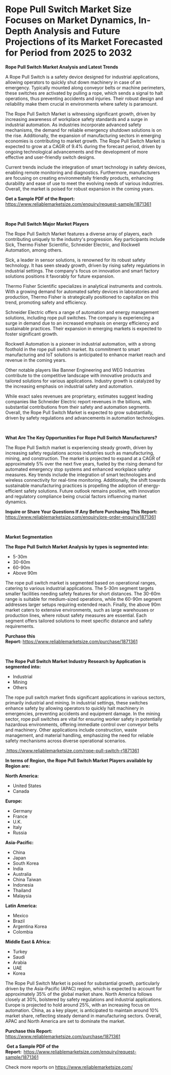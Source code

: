 <p><h1>Rope Pull Switch Market Size Focuses on Market Dynamics, In-Depth Analysis and Future Projections of its Market Forecasted for Period from 2025 to 2032</h1></p><p><strong>Rope Pull Switch Market Analysis and Latest Trends</strong></p>
<p><p>A Rope Pull Switch is a safety device designed for industrial applications, allowing operators to quickly shut down machinery in case of an emergency. Typically mounted along conveyor belts or machine perimeters, these switches are activated by pulling a rope, which sends a signal to halt operations, thus preventing accidents and injuries. Their robust design and reliability make them crucial in environments where safety is paramount.</p><p>The Rope Pull Switch Market is witnessing significant growth, driven by increasing awareness of workplace safety standards and a surge in industrial automation. As industries incorporate advanced safety mechanisms, the demand for reliable emergency shutdown solutions is on the rise. Additionally, the expansion of manufacturing sectors in emerging economies is contributing to market growth. The Rope Pull Switch Market is expected to grow at a CAGR of 9.4% during the forecast period, driven by ongoing technological advancements and the development of more effective and user-friendly switch designs.</p><p>Current trends include the integration of smart technology in safety devices, enabling remote monitoring and diagnostics. Furthermore, manufacturers are focusing on creating environmentally friendly products, enhancing durability and ease of use to meet the evolving needs of various industries. Overall, the market is poised for robust expansion in the coming years.</p></p>
<p><strong>Get a Sample PDF of the Report:&nbsp;</strong> <a href="https://www.reliablemarketsize.com/enquiry/request-sample/1871361?utm_campaign=1901&utm_medium=2&utm_source=Github&utm_content=ia&utm_term=23022025&utm_id=rope-pull-switch">https://www.reliablemarketsize.com/enquiry/request-sample/1871361</a></p>
<p>&nbsp;</p>
<p><strong>Rope Pull Switch Major Market Players</strong></p>
<p><p>The Rope Pull Switch Market features a diverse array of players, each contributing uniquely to the industry's progression. Key participants include Sick, Thermo Fisher Scientific, Schneider Electric, and Rockwell Automation, among others. </p><p>Sick, a leader in sensor solutions, is renowned for its robust safety technology. It has seen steady growth, driven by rising safety regulations in industrial settings. The company's focus on innovation and smart factory solutions positions it favorably for future expansion.</p><p>Thermo Fisher Scientific specializes in analytical instruments and controls. With a growing demand for automated safety devices in laboratories and production, Thermo Fisher is strategically positioned to capitalize on this trend, promoting safety and efficiency.</p><p>Schneider Electric offers a range of automation and energy management solutions, including rope pull switches. The company is experiencing a surge in demand due to an increased emphasis on energy efficiency and sustainable practices. Their expansion in emerging markets is expected to foster significant growth.</p><p>Rockwell Automation is a pioneer in industrial automation, with a strong foothold in the rope pull switch market. Its commitment to smart manufacturing and IoT solutions is anticipated to enhance market reach and revenue in the coming years.</p><p>Other notable players like Banner Engineering and WEG Industries contribute to the competitive landscape with innovative products and tailored solutions for various applications. Industry growth is catalyzed by the increasing emphasis on industrial safety and automation.</p><p>While exact sales revenues are proprietary, estimates suggest leading companies like Schneider Electric report revenues in the billions, with substantial contributions from their safety and automation segments. Overall, the Rope Pull Switch Market is expected to grow substantially, driven by safety regulations and advancements in automation technologies.</p></p>
<p>&nbsp;</p>
<p><strong>What Are The Key Opportunities For Rope Pull Switch Manufacturers?</strong></p>
<p><p>The Rope Pull Switch market is experiencing steady growth, driven by increasing safety regulations across industries such as manufacturing, mining, and construction. The market is projected to expand at a CAGR of approximately 5% over the next five years, fueled by the rising demand for automated emergency stop systems and enhanced workplace safety measures. Key trends include the integration of smart technologies and wireless connectivity for real-time monitoring. Additionally, the shift towards sustainable manufacturing practices is propelling the adoption of energy-efficient safety solutions. Future outlook remains positive, with innovation and regulatory compliance being crucial factors influencing market dynamics.</p></p>
<p><strong>Inquire or Share Your Questions If Any Before Purchasing This Report:</strong> <a href="https://www.reliablemarketsize.com/enquiry/pre-order-enquiry/1871361?utm_campaign=1901&utm_medium=2&utm_source=Github&utm_content=ia&utm_term=23022025&utm_id=rope-pull-switch">https://www.reliablemarketsize.com/enquiry/pre-order-enquiry/1871361</a></p>
<p>&nbsp;</p>
<p><strong>Market Segmentation</strong></p>
<p><strong>The Rope Pull Switch Market Analysis by types is segmented into:</strong></p>
<p><ul><li>5-30m</li><li>30-60m</li><li>60-90m</li><li>Above 90m</li></ul></p>
<p><p>The rope pull switch market is segmented based on operational ranges, catering to various industrial applications. The 5-30m segment targets smaller facilities needing safety features for short distances. The 30-60m range is suitable for medium-sized operations, while the 60-90m segment addresses larger setups requiring extended reach. Finally, the above 90m market caters to extensive environments, such as large warehouses or production lines, where robust safety measures are essential. Each segment offers tailored solutions to meet specific distance and safety requirements.</p></p>
<p><strong>Purchase this Report:&nbsp;</strong><a href="https://www.reliablemarketsize.com/purchase/1871361?utm_campaign=1901&utm_medium=2&utm_source=Github&utm_content=ia&utm_term=23022025&utm_id=rope-pull-switch">https://www.reliablemarketsize.com/purchase/1871361</a></p>
<p>&nbsp;</p>
<p><strong>The Rope Pull Switch Market Industry Research by Application is segmented into:</strong></p>
<p><ul><li>Industrial</li><li>Mining</li><li>Others</li></ul></p>
<p><p>The rope pull switch market finds significant applications in various sectors, primarily industrial and mining. In industrial settings, these switches enhance safety by allowing operators to quickly halt machinery in emergencies, preventing accidents and equipment damage. In the mining sector, rope pull switches are vital for ensuring worker safety in potentially hazardous environments, offering immediate control over conveyor belts and machinery. Other applications include construction, waste management, and material handling, emphasizing the need for reliable safety mechanisms across diverse operational scenarios.</p></p>
<p><a href="https://www.reliablemarketsize.com/rope-pull-switch-r1871361?utm_campaign=1901&utm_medium=2&utm_source=Github&utm_content=ia&utm_term=23022025&utm_id=rope-pull-switch">&nbsp;https://www.reliablemarketsize.com/rope-pull-switch-r1871361</a></p>
<p><strong>In terms of Region, the Rope Pull Switch Market Players available by Region are:</strong></p>
<p>
    <p> <strong> North America: </strong>
        <ul>
            <li>United States</li>
            <li>Canada</li>
        </ul>
        </p> 
    <p> <strong> Europe: </strong>
        <ul>
            <li>Germany</li>
            <li>France</li>
            <li>U.K.</li>
            <li>Italy</li>
            <li>Russia</li>
        </ul>
        </p> 
    <p> <strong> Asia-Pacific: </strong>
        <ul>
            <li>China</li>
            <li>Japan</li>
            <li>South Korea</li>
            <li>India</li>
            <li>Australia</li>
            <li>China Taiwan</li>
            <li>Indonesia</li>
            <li>Thailand</li>
            <li>Malaysia</li>
        </ul>
        </p> 
    <p> <strong> Latin America: </strong>
        <ul>
            <li>Mexico</li>
            <li>Brazil</li>
            <li>Argentina Korea</li>
            <li>Colombia</li>
        </ul>
        </p> 
    <p> <strong> Middle East & Africa: </strong>
        <ul>
            <li>Turkey</li>
            <li>Saudi</li>
            <li>Arabia</li>
            <li>UAE</li>
            <li>Korea</li>
        </ul>
    </p>
    </p>
<p><p>The Rope Pull Switch Market is poised for substantial growth, particularly driven by the Asia-Pacific (APAC) region, which is expected to account for approximately 35% of the global market share. North America follows closely at 30%, bolstered by safety regulations and industrial applications. Europe is projected to hold around 25%, with an increasing focus on automation. China, as a key player, is anticipated to maintain around 10% market share, reflecting steady demand in manufacturing sectors. Overall, APAC and North America are set to dominate the market.</p></p>
<p><strong>Purchase this Report: </strong><a href="https://www.reliablemarketsize.com/purchase/1871361?utm_campaign=1901&utm_medium=2&utm_source=Github&utm_content=ia&utm_term=23022025&utm_id=rope-pull-switch">https://www.reliablemarketsize.com/purchase/1871361</a></p>
<p>&nbsp;<strong>Get a Sample PDF of the Report:&nbsp;&nbsp;</strong><a href="https://www.reliablemarketsize.com/enquiry/request-sample/1871361?utm_campaign=1901&utm_medium=2&utm_source=Github&utm_content=ia&utm_term=23022025&utm_id=rope-pull-switch">https://www.reliablemarketsize.com/enquiry/request-sample/1871361</a></p>
<p><strong></strong></p>
<p>Check more reports on <a href="https://www.reliablemarketsize.com/?utm_campaign=1901&utm_medium=2&utm_source=Github&utm_content=ia&utm_term=23022025&utm_id=rope-pull-switch">https://www.reliablemarketsize.com/</a></p>